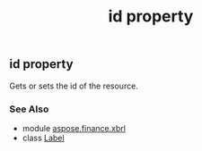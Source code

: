 ﻿---
title: id property
second_title: Aspose.Finance for Python via .NET API References
description: 
type: docs
weight: 30
url: /python-net/aspose.finance.xbrl/label/id/
is_root: false
---

## id property


Gets or sets the id of the resource.

### See Also
* module [aspose.finance.xbrl](../../)
* class [Label](/finance/python-net/aspose.finance.xbrl/label)
